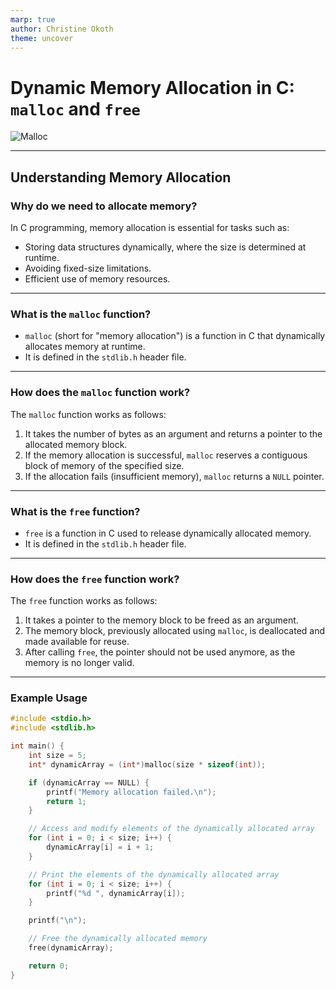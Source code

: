 ```yaml
---
marp: true
author: Christine Okoth
theme: uncover
---
```


# Dynamic Memory Allocation in C: `malloc` and `free`

![Malloc](https://codewindow.in/wp-content/uploads/2021/04/malloc.png)

---

## Understanding Memory Allocation

### Why do we need to allocate memory?

In C programming, memory allocation is essential for tasks such as:

- Storing data structures dynamically, where the size is determined at runtime.
- Avoiding fixed-size limitations.
- Efficient use of memory resources.

---

### What is the `malloc` function?

- `malloc` (short for "memory allocation") is a function in C that dynamically allocates memory at runtime.
- It is defined in the `stdlib.h` header file.

---

### How does the `malloc` function work?

The `malloc` function works as follows:

1. It takes the number of bytes as an argument and returns a pointer to the allocated memory block.
2. If the memory allocation is successful, `malloc` reserves a contiguous block of memory of the specified size.
3. If the allocation fails (insufficient memory), `malloc` returns a `NULL` pointer.

---

### What is the `free` function?

- `free` is a function in C used to release dynamically allocated memory.
- It is defined in the `stdlib.h` header file.

---

### How does the `free` function work?

The `free` function works as follows:

1. It takes a pointer to the memory block to be freed as an argument.
2. The memory block, previously allocated using `malloc`, is deallocated and made available for reuse.
3. After calling `free`, the pointer should not be used anymore, as the memory is no longer valid.

---

### Example Usage

```c
#include <stdio.h>
#include <stdlib.h>

int main() {
    int size = 5;
    int* dynamicArray = (int*)malloc(size * sizeof(int));

    if (dynamicArray == NULL) {
        printf("Memory allocation failed.\n");
        return 1;
    }

    // Access and modify elements of the dynamically allocated array
    for (int i = 0; i < size; i++) {
        dynamicArray[i] = i + 1;
    }

    // Print the elements of the dynamically allocated array
    for (int i = 0; i < size; i++) {
        printf("%d ", dynamicArray[i]);
    }

    printf("\n");

    // Free the dynamically allocated memory
    free(dynamicArray);

    return 0;
}
```
